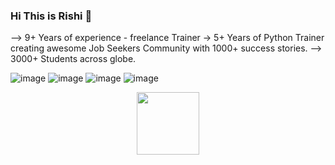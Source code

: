### Hi This is Rishi 👋

--> 9+ Years of experience - freelance Trainer
-> 5+ Years of Python Trainer creating awesome Job Seekers Community with 1000+ success stories.
--> 3000+ Students across globe. 

![image](https://user-images.githubusercontent.com/22472795/169313932-64245ff5-4c4a-4588-b05e-db30c9d9b96d.png)
![image](https://user-images.githubusercontent.com/22472795/169313957-58d76308-b217-4b76-b844-1858df494c4c.png)
![image](https://user-images.githubusercontent.com/22472795/169313984-8d1e025e-3079-4b24-b12c-6e01192c80af.png)
![image](https://user-images.githubusercontent.com/22472795/169314009-b253a5e8-ddff-4834-95cf-7df9b5d1f8c4.png)




<div id="header" align="center">
  <img src="https://media.giphy.com/media/M9gbBd9nbDrOTu1Mqx/giphy.gif" width="100"/>
</div>


<!--
**javarishi/javarishi** is a ✨ _special_ ✨ repository because its `README.md` (this file) appears on your GitHub profile.


Here are some ideas to get you started:

- 🔭 I’m currently working on ...
- 🌱 I’m currently learning ...
- 👯 I’m looking to collaborate on ...
- 🤔 I’m looking for help with ...
- 💬 Ask me about ...
- 📫 How to reach me: ...
- 😄 Pronouns: ...
- ⚡ Fun fact: ...
-->
